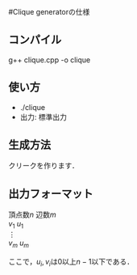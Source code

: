 #Clique generatorの仕様

## コンパイル
g++ clique.cpp -o clique

## 使い方

- ./clique
- 出力: 標準出力

## 生成方法
クリークを作ります．

## 出力フォーマット
頂点数$n$ 辺数$m$  
$v_1$ $u_1$  
$\vdots$  
$v_m$ $u_m$  

ここで，$u_i, v_i$は$0$以上$n - 1$以下である．